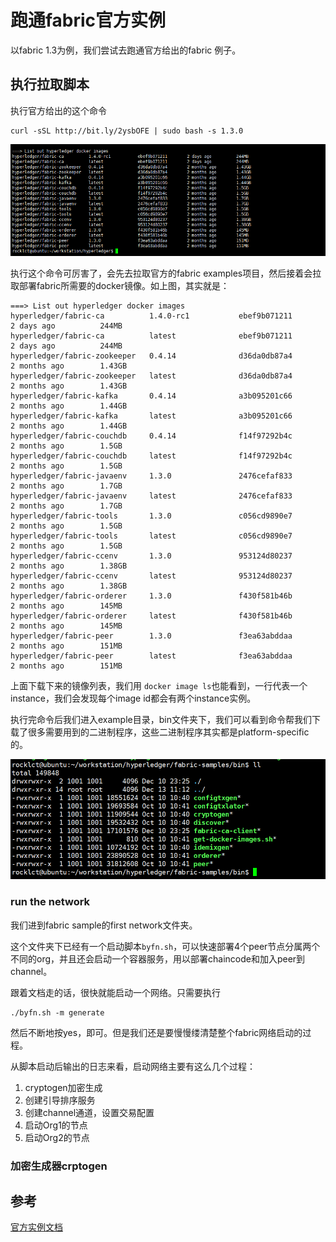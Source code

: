 # 跑通fabric官方实例
以fabric 1.3为例，我们尝试去跑通官方给出的fabric 例子。

## 执行拉取脚本
执行官方给出的这个命令


```
curl -sSL http://bit.ly/2ysbOFE | sudo bash -s 1.3.0
```

![](image/fabric2.png)

执行这个命令可厉害了，会先去拉取官方的fabric examples项目，然后接着会拉取部署fabric所需要的docker镜像。如上图，其实就是：

```
===> List out hyperledger docker images
hyperledger/fabric-ca          1.4.0-rc1           ebef9b071211        2 days ago          244MB
hyperledger/fabric-ca          latest              ebef9b071211        2 days ago          244MB
hyperledger/fabric-zookeeper   0.4.14              d36da0db87a4        2 months ago        1.43GB
hyperledger/fabric-zookeeper   latest              d36da0db87a4        2 months ago        1.43GB
hyperledger/fabric-kafka       0.4.14              a3b095201c66        2 months ago        1.44GB
hyperledger/fabric-kafka       latest              a3b095201c66        2 months ago        1.44GB
hyperledger/fabric-couchdb     0.4.14              f14f97292b4c        2 months ago        1.5GB
hyperledger/fabric-couchdb     latest              f14f97292b4c        2 months ago        1.5GB
hyperledger/fabric-javaenv     1.3.0               2476cefaf833        2 months ago        1.7GB
hyperledger/fabric-javaenv     latest              2476cefaf833        2 months ago        1.7GB
hyperledger/fabric-tools       1.3.0               c056cd9890e7        2 months ago        1.5GB
hyperledger/fabric-tools       latest              c056cd9890e7        2 months ago        1.5GB
hyperledger/fabric-ccenv       1.3.0               953124d80237        2 months ago        1.38GB
hyperledger/fabric-ccenv       latest              953124d80237        2 months ago        1.38GB
hyperledger/fabric-orderer     1.3.0               f430f581b46b        2 months ago        145MB
hyperledger/fabric-orderer     latest              f430f581b46b        2 months ago        145MB
hyperledger/fabric-peer        1.3.0               f3ea63abddaa        2 months ago        151MB
hyperledger/fabric-peer        latest              f3ea63abddaa        2 months ago        151MB
```

上面下载下来的镜像列表，我们用 `docker image ls`也能看到，一行代表一个instance，我们会发现每个image id都会有两个instance实例。

执行完命令后我们进入example目录，bin文件夹下，我们可以看到命令帮我们下载了很多需要用到的二进制程序，这些二进制程序其实都是platform-specific的。

![](image/fabric3.png)

### run the network
我们进到fabric sample的first network文件夹。

这个文件夹下已经有一个启动脚本`byfn.sh`，可以快速部署4个peer节点分属两个不同的org，并且还会启动一个容器服务，用以部署chaincode和加入peer到channel。

跟着文档走的话，很快就能启动一个网络。只需要执行

```
./byfn.sh -m generate
```

然后不断地按yes，即可。但是我们还是要慢慢缕清楚整个fabric网络启动的过程。

从脚本启动后输出的日志来看，启动网络主要有这么几个过程：

1. cryptogen加密生成
2. 创建引导排序服务
3. 创建channel通道，设置交易配置
4. 启动Org1的节点
5. 启动Org2的节点

### 加密生成器crptogen

## 参考
[官方实例文档](https://hyperledger-fabric.readthedocs.io/en/release-1.3/install.html)
